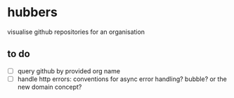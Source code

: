 hubbers
=======

visualise github repositories for an organisation

to do
-----

- [ ] query github by provided org name  
- [ ] handle http errors: conventions for async error handling? bubble? or the new domain concept?